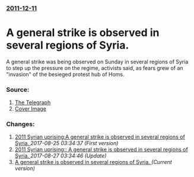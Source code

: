 ### [2011-12-11](/news/2011/12/11/index.md)

# A general strike is observed in several regions of Syria. 

A general strike was being observed on Sunday in several regions of Syria to step up the pressure on the regime, activists said, as fears grew of an &#034;invasion&#034; of the besieged protest hub of Homs.


### Source:

1. [The Telegraph](http://www.telegraph.co.uk/news/worldnews/middleeast/syria/8949130/Syrian-activists-call-general-strike-as-fears-for-Homs-grow.html)
1. [Cover Image](http://i.telegraph.co.uk/multimedia/archive/02081/homs_2081367a.jpg)

### Changes:

1. [2011 Syrian uprising:A general strike is observed in several regions of Syria. ](/news/2011/12/11/2011-syrian-uprising-pa-general-strike-is-observed-in-several-regions-of-syria.md) _2017-08-25 03:34:37 (First version)_
2. [2011 Syrian uprising:: A general strike is observed in several regions of Syria. ](/news/2011/12/11/2011-syrian-uprising-a-general-strike-is-observed-in-several-regions-of-syria.md) _2017-08-27 03:34:46 (Update)_
2. [A general strike is observed in several regions of Syria. ](/news/2011/12/11/a-general-strike-is-observed-in-several-regions-of-syria.md) _(Current version)_

